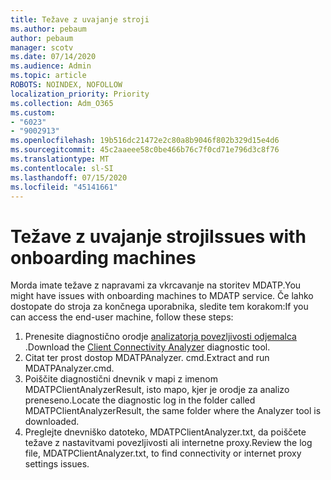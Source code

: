 ```yaml
---
title: Težave z uvajanje stroji
ms.author: pebaum
author: pebaum
manager: scotv
ms.date: 07/14/2020
ms.audience: Admin
ms.topic: article
ROBOTS: NOINDEX, NOFOLLOW
localization_priority: Priority
ms.collection: Adm_O365
ms.custom:
- "6023"
- "9002913"
ms.openlocfilehash: 19b516dc21472e2c80a8b9046f802b329d15e4d6
ms.sourcegitcommit: 45c2aaeee58c0be466b76c7f0cd71e796d3c8f76
ms.translationtype: MT
ms.contentlocale: sl-SI
ms.lasthandoff: 07/15/2020
ms.locfileid: "45141661"
---
```

# <a name="issues-with-onboarding-machines"></a><span data-ttu-id="2bde3-102">Težave z uvajanje stroji</span><span class="sxs-lookup"><span data-stu-id="2bde3-102">Issues with onboarding machines</span></span>

<span data-ttu-id="2bde3-103">Morda imate težave z napravami za vkrcavanje na storitev MDATP.</span><span class="sxs-lookup"><span data-stu-id="2bde3-103">You might have issues with onboarding machines to MDATP service.</span></span> <span data-ttu-id="2bde3-104">Če lahko dostopate do stroja za končnega uporabnika, sledite tem korakom:</span><span class="sxs-lookup"><span data-stu-id="2bde3-104">If you can access the end-user machine, follow these steps:</span></span>

1. <span data-ttu-id="2bde3-105">Prenesite diagnostično orodje [analizatorja povezljivosti odjemalca](https://aka.ms/mdatpanalyzer) .</span><span class="sxs-lookup"><span data-stu-id="2bde3-105">Download the [Client Connectivity Analyzer](https://aka.ms/mdatpanalyzer) diagnostic tool.</span></span>
2. <span data-ttu-id="2bde3-106">Citat ter prost dostop MDATPAnalyzer. cmd.</span><span class="sxs-lookup"><span data-stu-id="2bde3-106">Extract and run MDATPAnalyzer.cmd.</span></span>
3. <span data-ttu-id="2bde3-107">Poiščite diagnostični dnevnik v mapi z imenom MDATPClientAnalyzerResult, isto mapo, kjer je orodje za analizo preneseno.</span><span class="sxs-lookup"><span data-stu-id="2bde3-107">Locate the diagnostic log in the folder called MDATPClientAnalyzerResult, the same folder where the Analyzer tool is downloaded.</span></span>
4. <span data-ttu-id="2bde3-108">Preglejte dnevniško datoteko, MDATPClientAnalyzer.txt, da poiščete težave z nastavitvami povezljivosti ali internetne proxy.</span><span class="sxs-lookup"><span data-stu-id="2bde3-108">Review the log file, MDATPClientAnalyzer.txt, to find connectivity or internet proxy settings issues.</span></span>